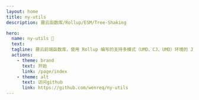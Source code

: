 ```yaml
---
layout: home
title: ny-utils
description: 鼐云函数库/Rollup/ESM/Tree-Shaking

hero:
  name: ny-utils 🎉
  text:
  tagline: 鼐云前端函数库，使用 Rollup 编写的支持多模式（UMD、CJ、UMD）环境的 JavaScript 库。
  actions:
    - theme: brand
      text: 开始
      link: /page/index
    - theme: alt
      text: 访问github
      link: https://github.com/wenreq/ny-utils
---
```

